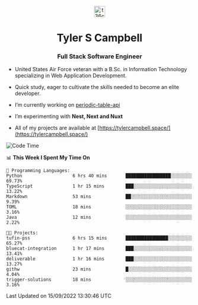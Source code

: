 <p align="center">
<a href="https://www.linkedin.com/in/t36campbell" target="blank"><img align="center" src="https://ik.imagekit.io/t36campbell/Portfolio/linkedin.png.original_m8bbGgPh6.png" alt="t36campbell" height="30" width="30" /></a>
</p>
<h1 align="center">Tyler S Campbell</h1>
<h3 align="center">Full Stack Software Engineer</h3>

* United States Air Force veteran with a B.Sc. in Information Technology specializing in Web Application Development. 

* Quick study, eager to cultivate the skills needed to become an elite developer.

* I’m currently working on [periodic-table-api](https://github.com/t36campbell/periodic-table-api)

* I’m experimenting with **Nest, Next and Nuxt**

* All of my projects are available at [https://tylercampbell.space/](https://tylercampbell.space/)

<!--START_SECTION:waka-->
![Code Time](http://img.shields.io/badge/Code%20Time-1%2C794%20hrs%2011%20mins-blue)

📊 **This Week I Spent My Time On** 

```text
💬 Programming Languages: 
Python                   6 hrs 40 mins       █████████████████░░░░░░░░   69.73% 
TypeScript               1 hr 15 mins        ███░░░░░░░░░░░░░░░░░░░░░░   13.22% 
Markdown                 53 mins             ██░░░░░░░░░░░░░░░░░░░░░░░   9.39% 
TOML                     18 mins             ░░░░░░░░░░░░░░░░░░░░░░░░░   3.16% 
Java                     12 mins             ░░░░░░░░░░░░░░░░░░░░░░░░░   2.22%

🐱‍💻 Projects: 
tufin-pss                6 hrs 15 mins       ████████████████░░░░░░░░░   65.27% 
bluecat-integration      1 hr 17 mins        ███░░░░░░░░░░░░░░░░░░░░░░   13.41% 
deliverable              1 hr 16 mins        ███░░░░░░░░░░░░░░░░░░░░░░   13.27% 
githw                    23 mins             █░░░░░░░░░░░░░░░░░░░░░░░░   4.04% 
trigger-solutions        18 mins             ░░░░░░░░░░░░░░░░░░░░░░░░░   3.16%

```


 Last Updated on 15/09/2022 13:30:46 UTC
<!--END_SECTION:waka-->
